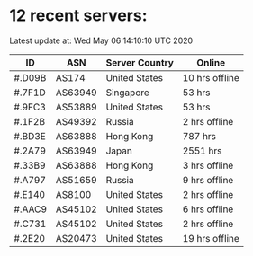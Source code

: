 # 12 recent servers:

Latest update at: Wed May 06 14:10:10 UTC 2020

| ID | ASN | Server Country | Online |
| -- | --- | -------------- | ------ |
| #.D09B | AS174 | United States | 10 hrs offline |
| #.7F1D | AS63949 | Singapore | 53 hrs |
| #.9FC3 | AS53889 | United States | 53 hrs |
| #.1F2B | AS49392 | Russia | 2 hrs offline |
| #.BD3E | AS63888 | Hong Kong | 787 hrs |
| #.2A79 | AS63949 | Japan | 2551 hrs |
| #.33B9 | AS63888 | Hong Kong | 3 hrs offline |
| #.A797 | AS51659 | Russia | 9 hrs offline |
| #.E140 | AS8100 | United States | 2 hrs offline |
| #.AAC9 | AS45102 | United States | 6 hrs offline |
| #.C731 | AS45102 | United States | 2 hrs offline |
| #.2E20 | AS20473 | United States | 19 hrs offline |

